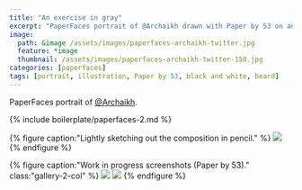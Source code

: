 ```yaml
---
title: "An exercise in gray"
excerpt: "PaperFaces portrait of @Archaikh drawn with Paper by 53 on an iPad."
image: 
  path: &image /assets/images/paperfaces-archaikh-twitter.jpg 
  feature: *image
  thumbnail: /assets/images/paperfaces-archaikh-twitter-150.jpg
categories: [paperfaces]
tags: [portrait, illustration, Paper by 53, black and white, beard]
---
```


PaperFaces portrait of [@Archaikh](https://twitter.com/Archaikh).

{% include boilerplate/paperfaces-2.md %}

{% figure caption:"Lightly sketching out the composition in pencil." %}
[![](/assets/images/paperfaces-archaikh-process-1-750.jpg)](/assets/images/paperfaces-archaikh-process-1-lg.jpg)
{% endfigure %}

{% figure caption:"Work in progress screenshots (Paper by 53)." class:"gallery-2-col" %}
[![](/assets/images/paperfaces-archaikh-process-2-600.jpg)](/assets/images/paperfaces-archaikh-process-2-lg.jpg)
[![](/assets/images/paperfaces-archaikh-process-3-600.jpg)](/assets/images/paperfaces-archaikh-process-3-lg.jpg)
{% endfigure %}
